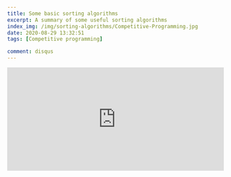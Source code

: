 ```yaml
---
title: Some basic sorting algorithms
excerpt: A summary of some useful sorting algorithms 
index_img: /img/sorting-algorithms/Competitive-Programming.jpg
date: 2020-08-29 13:32:51
tags: [Competitive programming]

comment: disqus
---
```



<iframe src="https://pocket.yunfeizhao.com/donation_unit" style="overflow-x:hidden;overflow-y:hidden; border:0xp none #fff; min-height:240px; width:100%;"  frameborder="0" scrolling="no" allowtransparency="true"></iframe>